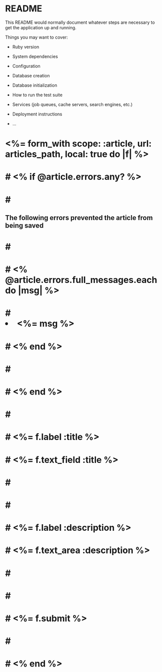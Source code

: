# README

This README would normally document whatever steps are necessary to get the
application up and running.

Things you may want to cover:

* Ruby version

* System dependencies

* Configuration

* Database creation

* Database initialization

* How to run the test suite

* Services (job queues, cache servers, search engines, etc.)

* Deployment instructions

* ...

# <%= form_with scope: :article, url: articles_path, local: true do |f| %>


# #     <% if @article.errors.any? %> 
# #   <h2>The following errors prevented the article from being saved</h2> 
# #   <ul> 
# #     <% @article.errors.full_messages.each do |msg| %> 
# #       <li><%= msg %></li> 
# #     <% end %> 
# #   </ul>
# #     <% end %>


# #     <p>
# #         <%= f.label :title %> <br>
# #         <%= f.text_field :title %>
# #     </p>

# #     <p>
# #         <%= f.label :description %> <br>
# #         <%= f.text_area :description %>
# #     </p>

# #     <p>
# #         <%= f.submit %>
# #     </p>

# # <% end %>
